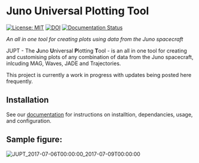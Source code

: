 # Juno Universal Plotting Tool
 [![License: MIT](https://img.shields.io/badge/License-MIT-yellow.svg)](https://opensource.org/licenses/MIT) [![DOI](https://zenodo.org/badge/DOI/10.5281/zenodo.8223819.svg)](https://doi.org/10.5281/zenodo.8223818) [![Documentation Status](https://readthedocs.org/projects/jupt/badge/?version=latest)](https://jupt.readthedocs.io/en/latest/?badge=latest)

*An all in one tool for creating plots using data from the Juno spacecraft*

JUPT - The **J**uno **U**niversal **P**lotting **T**ool - is an all in one tool for creating and customising plots of any combination of data from the Juno spacecraft, inlcuding MAG, Waves, JADE and Trajectories.

This project is currently a work in progress with updates being posted here frequently.

## Installation

See our [documentation](https://jupt.readthedocs.io/en/latest/) for instructions on installtion, dependancies, usage, and configuration.

## Sample figure:
![JUPT_2017-07-06T00:00:00_2017-07-09T00:00:00](https://github.com/daraghhollman/JUPT/assets/62439417/143b9ede-efb4-4d1f-a15e-b6de69baae36)
